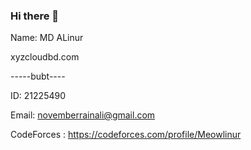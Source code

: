 ### Hi there 👋
Name: MD ALinur

xyzcloudbd.com

-----bubt----

ID: 21225490

Email: novemberrainali@gmail.com

CodeForces : https://codeforces.com/profile/Meowlinur
